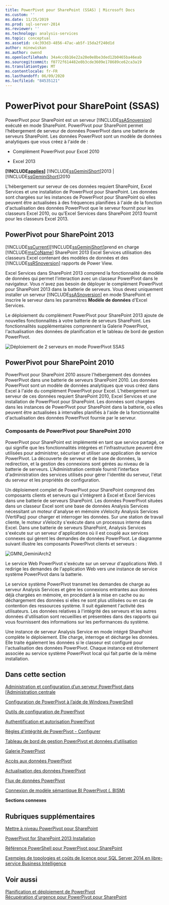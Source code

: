 ```yaml
---
title: PowerPivot pour SharePoint (SSAS) | Microsoft Docs
ms.custom: ''
ms.date: 11/25/2019
ms.prod: sql-server-2014
ms.reviewer: ''
ms.technology: analysis-services
ms.topic: conceptual
ms.assetid: c4c393d3-4856-47ac-ab5f-15da2f240d1d
author: minewiskan
ms.author: owend
ms.openlocfilehash: 34a4cc6b16e22a20e0e8be3ded12b0465ba46eab
ms.sourcegitcommit: f0772f614482e0b3cde3609e178689ce62ca3a19
ms.translationtype: MT
ms.contentlocale: fr-FR
ms.lasthandoff: 06/09/2020
ms.locfileid: "84535121"
---
```

# <a name="powerpivot-for-sharepoint-ssas"></a>PowerPivot pour SharePoint (SSAS)
  PowerPivot pour SharePoint est un serveur [!INCLUDE[ssASnoversion](../../includes/ssasnoversion-md.md)] exécuté en mode SharePoint. PowerPivot pour SharePoint permet l’hébergement de serveur de données PowerPivot dans une batterie de serveurs SharePoint. Les données PowerPivot sont un modèle de données analytiques que vous créez à l'aide de :  
  
-   Complément PowerPivot pour Excel 2010  
  
-   Excel 2013  
  
 **[!INCLUDE[applies](../../includes/applies-md.md)]**  [!INCLUDE[ssGeminiShort](../../includes/ssgeminishort-md.md)]2013 | [!INCLUDE[ssGeminiShort](../../includes/ssgeminishort-md.md)]2010  
  
 L'hébergement sur serveur de ces données requiert SharePoint, Excel Services et une installation de PowerPivot pour SharePoint. Les données sont chargées sur les instances de PowerPivot pour SharePoint où elles peuvent être actualisées à des fréquences planifiées à l'aide de la fonction d'actualisation des données PowerPivot que le serveur fournit pour les classeurs Excel 2010, ou qu'Excel Services dans SharePoint 2013 fournit pour les classeurs Excel 2013.  
  
## <a name="powerpivot-for-sharepoint-2013"></a>PowerPivot pour SharePoint 2013  
 [!INCLUDE[ssCurrent](../../includes/sscurrent-md.md)][!INCLUDE[ssGeminiShort](../../includes/ssgeminishort-md.md)]prend en charge [!INCLUDE[msCoName](../../includes/msconame-md.md)] SharePoint 2013 Excel Services utilisation des classeurs Excel contenant des modèles de données et des [!INCLUDE[ssRSnoversion](../../includes/ssrsnoversion-md.md)] rapports de Power View.  
  
 Excel Services dans SharePoint 2013 comprend la fonctionnalité de modèle de données qui permet l'interaction avec un classeur PowerPivot dans le navigateur. Vous n'avez pas besoin de déployer le complément PowerPivot pour SharePoint 2013 dans la batterie de serveurs. Vous devez uniquement installer un serveur [!INCLUDE[ssASnoversion](../../includes/ssasnoversion-md.md)] en mode SharePoint et inscrire le serveur dans les paramètres **Modèle de données** d'Excel Services.  
  
 Le déploiement du complément PowerPivot pour SharePoint 2013 ajoute de nouvelles fonctionnalités à votre batterie de serveurs SharePoint. Les fonctionnalités supplémentaires comprennent la Galerie PowerPivot, l'actualisation des données de planification et le tableau de bord de gestion PowerPivot.  
  
 ![Déploiement de 2 serveurs en mode PowerPivot SSAS](../media/as-powerpivot-mode-2server-deployment.gif "Déploiement de 2 serveurs en mode PowerPivot SSAS")  
  
## <a name="powerpivot-for-sharepoint-2010"></a>PowerPivot pour SharePoint 2010  
 PowerPivot pour SharePoint 2010 assure l'hébergement des données PowerPivot dans une batterie de serveurs SharePoint 2010. Les données PowerPivot sont un modèle de données analytiques que vous créez dans Excel à l'aide du complément PowerPivot pour Excel. L'hébergement sur serveur de ces données requiert SharePoint 2010, Excel Services et une installation de PowerPivot pour SharePoint. Les données sont chargées dans les instances de PowerPivot pour SharePoint dans la batterie, où elles peuvent être actualisées à intervalles planifiés à l'aide de la fonctionnalité d'actualisation des données PowerPivot fournie par le serveur.  
  
### <a name="components-of-powerpivot-for-sharepoint-2010"></a>Composants de PowerPivot pour SharePoint 2010  
 PowerPivot pour SharePoint est implémenté en tant que service partagé, ce qui signifie que les fonctionnalités intégrées et l'infrastructure peuvent être utilisées pour administrer, sécuriser et utiliser une application de service PowerPivot. La découverte de serveur et de base de données, la redirection, et la gestion des connexions sont gérées au niveau de la batterie de serveurs. L'Administration centrale fournit l'interface d'administration des services utilisés pour gérer l'identité du serveur, l'état du serveur et les propriétés de configuration.  
  
 Un déploiement complet de PowerPivot pour SharePoint comprend des composants clients et serveurs qui s'intègrent à Excel et Excel Services dans une batterie de serveurs SharePoint. Les données PowerPivot situées dans un classeur Excel sont une base de données Analysis Services nécessitant un moteur d'analyse en mémoire xVelocity Analysis Services (VertiPaq) pour charger et interroger les données. Sur une station de travail cliente, le moteur xVelocity s'exécute dans un processus interne dans Excel. Dans une batterie de serveurs SharePoint, Analysis Services s'exécute sur un serveur d'applications où il est couplé aux services connexes qui gèrent les demandes de données PowerPivot. Le diagramme suivant illustre les composants PowerPivot clients et serveurs :  
  
 ![GMNI_GeminiArch2](../media/gmni-geminiarch2.gif "GMNI_GeminiArch2")  
  
 Le service Web PowerPivot s'exécute sur un serveur d'applications Web. Il redirige les demandes de l'application Web vers une instance de service système PowerPivot dans la batterie.  
  
 Le service système PowerPivot transmet les demandes de charge au serveur Analysis Services et gère les connexions entrantes aux données déjà chargées en mémoire, en procédant à la mise en cache ou au déchargement des données si elles ne sont plus utilisées ou en cas de contention des ressources système. Il suit également l'activité des utilisateurs. Les données relatives à l'intégrité des serveurs et les autres données d'utilisation sont recueillies et présentées dans des rapports qui vous fournissent des informations sur les performances du système.  
  
 Une instance de serveur Analysis Service en mode intégré SharePoint complète le déploiement. Elle charge, interroge et décharge les données. Elle traite également les données si le classeur est configuré pour l'actualisation des données PowerPivot.  Chaque instance est étroitement associée au service système PowerPivot local qui fait partie de la même installation.  
  
##  <a name="in-this-section"></a><a name="bkmk_RelatedContent"></a> Dans cette section  
 [Administration et configuration d’un serveur PowerPivot dans l’Administration centrale](power-pivot-server-administration-and-configuration-in-central-administration.md)  
  
 [Configuration de PowerPivot à l’aide de Windows PowerShell](power-pivot-configuration-using-windows-powershell.md)  
  
 [Outils de configuration de PowerPivot](power-pivot-configuration-tools.md)  
  
 [Authentification et autorisation PowerPivot](power-pivot-authentication-and-authorization.md)  
  
 [Règles d'intégrité de PowerPivot - Configurer](configure-power-pivot-health-rules.md)  
  
 [Tableau de bord de gestion PowerPivot et données d’utilisation](power-pivot-management-dashboard-and-usage-data.md)  
  
 [Galerie PowerPivot](../../2014-toc/index.yml)  
  
 [Accès aux données PowerPivot](power-pivot-data-access.md)  
  
 [Actualisation des données PowerPivot](power-pivot-data-refresh.md)  
  
 [Flux de données PowerPivot](power-pivot-data-feeds.md)  
  
 [Connexion de modèle sémantique BI PowerPivot &#40;. BISM&#41;](power-pivot-bi-semantic-model-connection-bism.md)  
  
 **Sections connexes**  
  
## <a name="additional-topics"></a>Rubriques supplémentaires  
 [Mettre à niveau PowerPivot pour SharePoint](../../database-engine/install-windows/upgrade-power-pivot-for-sharepoint.md)  
  
 [PowerPivot for SharePoint 2013 Installation](../instances/install-windows/install-analysis-services-in-power-pivot-mode.md)  
  
 [Référence PowerShell pour PowerPivot pour SharePoint](/sql/analysis-services/powershell/powershell-reference-for-power-pivot-for-sharepoint)  
  
 [Exemples de topologies et coûts de licence pour SQL Server 2014 en libre-service Business Intelligence](../../sql-server/install/example-license-topologies-costs-self-service-business-intelligence.md)  
  
## <a name="see-also"></a>Voir aussi  
 [Planification et déploiement de PowerPivot](https://go.microsoft.com/fwlink/?linkID=220972)   
 [Récupération d'urgence pour PowerPivot pour SharePoint](https://go.microsoft.com/fwlink/p/?LinkId=389570)  
  
  
